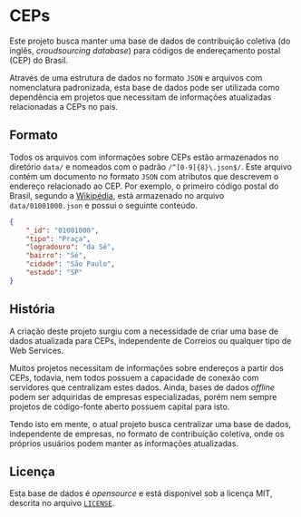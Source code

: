 # CEPs

Este projeto busca manter uma base de dados de contribuição coletiva (do inglês,
_croudsourcing database_) para códigos de endereçamento postal (CEP) do Brasil.

Através de uma estrutura de dados no formato `JSON` e arquivos com nomenclatura
padronizada, esta base de dados pode ser utilizada como dependência em projetos
que necessitam de informações atualizadas relacionadas a CEPs no país.

## Formato

Todos os arquivos com informações sobre CEPs estão armazenados no diretório
`data/` e nomeados com o padrão `/^[0-9]{8}\.json$/`. Este arquivo contém um
documento no formato `JSON` com atributos que descrevem o endereço relacionado
ao CEP. Por exemplo, o primeiro código postal do Brasil, segundo a
[Wikipédia](https://pt.wikipedia.org/wiki/C%C3%B3digo_de_Endere%C3%A7amento_Postal),
está armazenado no arquivo `data/01001000.json` e possui o seguinte conteúdo.

```json
{
    "_id": "01001000",
    "tipo": "Praça",
    "logradouro": "da Sé",
    "bairro": "Sé",
    "cidade": "São Paulo",
    "estado": "SP"
}
```

## História

A criação deste projeto surgiu com a necessidade de criar uma base de dados
atualizada para CEPs, independente de Correios ou qualquer tipo de Web Services.

Muitos projetos necessitam de informações sobre endereços a partir dos CEPs,
todavia, nem todos possuem a capacidade de conexão com servidores que
centralizam estes dados. Ainda, bases de dados _offline_ podem ser adquiridas de
empresas especializadas, porém nem sempre projetos de código-fonte aberto
possuem capital para isto.

Tendo isto em mente, o atual projeto busca centralizar uma base de dados,
independente de empresas, no formato de contribuição coletiva, onde os próprios
usuários podem manter as informações atualizadas.

## Licença

Esta base de dados é _opensource_ e está disponível sob a licença MIT, descrita
no arquivo [`LICENSE`](https://github.com/carteiro/ceps/blob/master/LICENSE).
